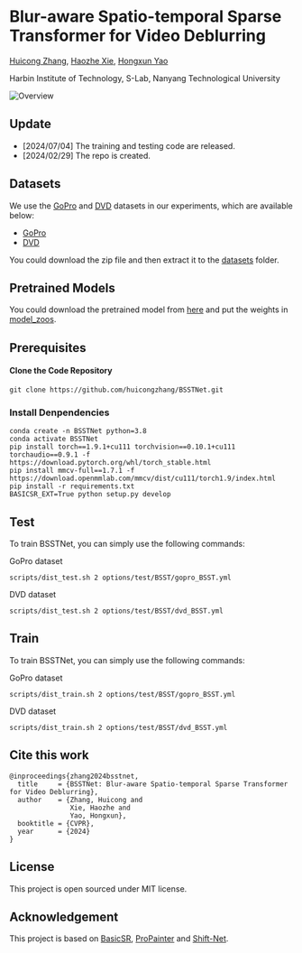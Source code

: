 # Blur-aware Spatio-temporal Sparse Transformer for Video Deblurring

[Huicong Zhang](https://scholar.google.com/citations?hl=zh-CN&view_op=list_works&gmla=AETOMgEHtB1sAOmB8EMhprsRACCsD_wLbTGpnaBrkyshm-oVsQtYAjL8q9BRZI6gOiD6nQZSg_urpfJV1FgXa1iGGU6rPo0&user=ASaPjIgAAAAJ),  [Haozhe Xie](https://haozhexie.com), [Hongxun Yao](https://scholar.google.com/citations?user=aOMFNFsAAAAJ)

Harbin Institute of Technology, S-Lab, Nanyang Technological University

![Overview](https://vilab.hit.edu.cn/projects/bsstnet/images/BSSTNet-Teaser.png)


## Update
- [2024/07/04] The training and testing code are released.  
- [2024/02/29] The repo is created. 

## Datasets

We use the [GoPro](https://github.com/SeungjunNah/DeepDeblur_release) and [DVD](http://www.cs.ubc.ca/labs/imager/tr/2017/DeepVideoDeblurring/) datasets in our experiments, which are available below:

- [GoPro](https://drive.google.com/drive/folders/19v8wsg8aWayaVhNBmnj2vk4LrvmdViW8?usp=sharing)
- [DVD](https://drive.google.com/drive/folders/19v8wsg8aWayaVhNBmnj2vk4LrvmdViW8?usp=sharing)

You could download the zip file and then extract it to the [datasets](datasets) folder. 

## Pretrained Models

You could download the pretrained model from [here](https://drive.google.com/drive/folders/19v8wsg8aWayaVhNBmnj2vk4LrvmdViW8?usp=sharing) and put the weights in [model_zoos](model_zoos). 

## Prerequisites
#### Clone the Code Repository

```
git clone https://github.com/huicongzhang/BSSTNet.git
```
### Install Denpendencies

```
conda create -n BSSTNet python=3.8
conda activate BSSTNet
pip install torch==1.9.1+cu111 torchvision==0.10.1+cu111 torchaudio==0.9.1 -f https://download.pytorch.org/whl/torch_stable.html
pip install mmcv-full==1.7.1 -f https://download.openmmlab.com/mmcv/dist/cu111/torch1.9/index.html
pip install -r requirements.txt
BASICSR_EXT=True python setup.py develop
```

## Test
To train BSSTNet, you can simply use the following commands:

GoPro dataset
```
scripts/dist_test.sh 2 options/test/BSST/gopro_BSST.yml
```

DVD dataset
```
scripts/dist_test.sh 2 options/test/BSST/dvd_BSST.yml
```

## Train
To train BSSTNet, you can simply use the following commands:

GoPro dataset
```
scripts/dist_train.sh 2 options/test/BSST/gopro_BSST.yml
```

DVD dataset
```
scripts/dist_train.sh 2 options/test/BSST/dvd_BSST.yml
```


## Cite this work

```
@inproceedings{zhang2024bsstnet,
  title     = {BSSTNet: Blur-aware Spatio-temporal Sparse Transformer for Video Deblurring},
  author    = {Zhang, Huicong and 
               Xie, Haozhe and 
               Yao, Hongxun},
  booktitle = {CVPR},
  year      = {2024}
}
```

## License

This project is open sourced under MIT license. 

## Acknowledgement
This project is based on [BasicSR](https://github.com/XPixelGroup/BasicSR), [ProPainter](https://github.com/sczhou/ProPainter) and [Shift-Net](https://github.com/dasongli1/Shift-Net). 

